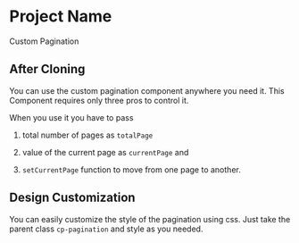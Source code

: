 # Project Name

Custom Pagination

## After Cloning

You can use the custom pagination component anywhere you need it.
This Component requires only three pros to control it.

When you use it you have to pass

1. total number of pages as `totalPage`

2. value of the current page as `currentPage` and

3. `setCurrentPage` function to move from one page to another.

## Design Customization

You can easily customize the style of the pagination using css. Just take the parent class `cp-pagination` and style as you needed.
